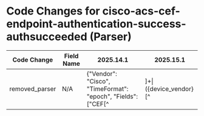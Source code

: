 # Code Changes for cisco-acs-cef-endpoint-authentication-success-authsucceeded (Parser)

| Code Change | Field Name | 2025.14.1 | 2025.15.1 |
|-------------|------------|-----------|------------|
| removed_parser | N/A | {"Vendor": "Cisco", "TimeFormat": "epoch", "Fields": ["CEF[^|]+\|({device_vendor}[^|]+)", "CEF[^|]+\|([^|]*\|){2}({device_version}[^|]+)", "CEF[^|]+\|([^|]*\|){4}({operation}[^|;\{\}=]+?)\|", "\ssuser=(N\/A|-|({user}[\w\.\-\!\#\^\~]{1,40}\$?))\s*\w+=", "\stype=({event_category}.+?)\s*\w+=", "\sdpt=({dest_port}\d+)", "\ssrc=({src_ip}((([0-9a-fA-F.]{0,4}):{1,2}){1,7}([0-9a-fA-F]){0,4})|(((25[0-5]|(2[0-4]|1\d|[0-9]|)\d)\.?\b){4}))(:({src_port}\d+))?", "\sapp=({app}.+?)\s*\w+=", "\sdeviceSeverity=\\*(Unknown|({alert_severity}.+?))\s*\w+=", "\sdestinationServiceName=({service_name}.+?)\s*\w+=", "\sdst=({dest_ip}((([0-9a-fA-F.]{0,4}):{1,2}){1,7}([0-9a-fA-F]){0,4})|(((25[0-5]|(2[0-4]|1\d|[0-9]|)\d)\.?\b){4}))(:({dest_port}\d+))?\s*\w+=", "\sdtz=({dtz}.+?)\s*\w+=", "\scategoryOutcome=\/({result}[^\s]+)", "\sahost=({src_host}[^\s]+)", "\sdvchost=({host}[^\s]+)"], "Name": "cisco-acs-cef-endpoint-authentication-success-authsucceeded", "Product": "Cisco Identity and Access Management", "Conditions": ["|Cisco Secure ACS|", "|Authentication succeeded|"], "ParserVersion": "v1.0.0"} | N/A |